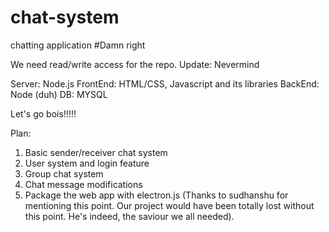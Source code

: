 # chat-system
chatting application #Damn right

We need read/write access for the repo.
Update: Nevermind

Server: Node.js
FrontEnd: HTML/CSS, Javascript and its libraries 
BackEnd: Node (duh)
DB: MYSQL

Let's go bois!!!!!

Plan:
1) Basic sender/receiver chat system
2) User system and login feature
3) Group chat system
4) Chat message modifications
5) Package the web app with electron.js (Thanks to sudhanshu for mentioning this point. Our project would have been totally lost without this point. He's indeed, the saviour we all needed).
